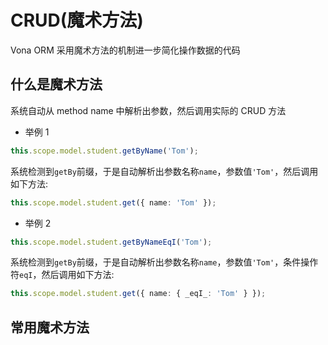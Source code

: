 # CRUD(魔术方法)

Vona ORM 采用魔术方法的机制进一步简化操作数据的代码

## 什么是魔术方法

系统自动从 method name 中解析出参数，然后调用实际的 CRUD 方法

* 举例 1

``` typescript
this.scope.model.student.getByName('Tom');
```

系统检测到`getBy`前缀，于是自动解析出参数名称`name`，参数值`'Tom'`，然后调用如下方法:

``` typescript
this.scope.model.student.get({ name: 'Tom' });
```

* 举例 2

``` typescript
this.scope.model.student.getByNameEqI('Tom');
```

系统检测到`getBy`前缀，于是自动解析出参数名称`name`，参数值`'Tom'`，条件操作符`eqI`，然后调用如下方法:

``` typescript
this.scope.model.student.get({ name: { _eqI_: 'Tom' } });
```

## 常用魔术方法






